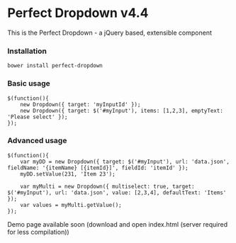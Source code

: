 Perfect Dropdown v4.4
=====================

This is the Perfect Dropdown - a jQuery based, extensible component

### Installation
    bower install perfect-dropdown

### Basic usage
    $(function(){
        new Dropdown({ target: 'myInputId' });
        new Dropdown({ target: $('#myInput'), items: [1,2,3], emptyText: 'Please select' });
    });

### Advanced usage
    $(function(){
		var myDD = new Dropdown({ target: $('#myInput'), url: 'data.json', fieldName: '{itemName} [{itemId}]', fieldId: 'itemId' });
		myDD.setValue(231, 'Item 23');
		
		var myMulti = new Dropdown({ multiselect: true, target: $('#myInput'), url: 'data.json', value: [2,3,4], defaultText: 'Items' });
		var values = myMulti.getValue();
    });

Demo page available soon (download and open index.html (server required for less compilation))
